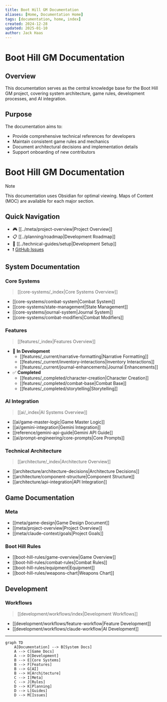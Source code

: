 ```yaml
---
title: Boot Hill GM Documentation
aliases: [Home, Documentation Home]
tags: [documentation, home, index]
created: 2024-12-28
updated: 2025-01-10
author: Jack Haas
---
```


# Boot Hill GM Documentation

## Overview
This documentation serves as the central knowledge base for the Boot Hill GM project, covering system architecture, game rules, development processes, and AI integration.

## Purpose
The documentation aims to:
- Provide comprehensive technical references for developers
- Maintain consistent game rules and mechanics
- Document architectural decisions and implementation details
- Support onboarding of new contributors

# Boot Hill GM Documentation

> [!note]
> This documentation uses Obsidian for optimal viewing. Maps of Content (MOC) are available for each major section.

## Quick Navigation
- 🎮 [[../meta/project-overview|Project Overview]]
- 📋 [[../planning/roadmap|Development Roadmap]]
- 🔧 [[../technical-guides/setup|Development Setup]]
- ❗ [GitHub Issues](https://github.com/jerseycheese/BootHillGM/issues)

## System Documentation
### Core Systems
> [[core-systems/_index|Core Systems Overview]]
- [[core-systems/combat-system|Combat System]]
- [[core-systems/state-management|State Management]]
- [[core-systems/journal-system|Journal System]]
- [[core-systems/combat-modifiers|Combat Modifiers]]

### Features
> [[features/_index|Features Overview]]
- 🚧 **In Development**
  - [[features/_current/narrative-formatting|Narrative Formatting]]
  - [[features/_current/inventory-interactions|Inventory Interactions]]
  - [[features/_current/journal-enhancements|Journal Enhancements]]
- ✅ **Completed**
  - [[features/_completed/character-creation|Character Creation]]
  - [[features/_completed/combat-base|Combat Base]]
  - [[features/_completed/storytelling|Storytelling]]

### AI Integration
> [[ai/_index|AI Systems Overview]]
- [[ai/game-master-logic|Game Master Logic]]
- [[ai/gemini-integration|Gemini Integration]]
- [[reference/gemini-api-guide|Gemini API Guide]]
- [[ai/prompt-engineering/core-prompts|Core Prompts]]

### Technical Architecture
> [[architecture/_index|Architecture Overview]]
- [[architecture/architecture-decisions|Architecture Decisions]]
- [[architecture/component-structure|Component Structure]]
- [[architecture/api-integration|API Integration]]

## Game Documentation
### Meta
- [[meta/game-design|Game Design Document]]
- [[meta/project-overview|Project Overview]]
- [[meta/claude-context/goals|Project Goals]]

### Boot Hill Rules
- [[boot-hill-rules/game-overview|Game Overview]]
- [[boot-hill-rules/combat-rules|Combat Rules]]
- [[boot-hill-rules/equipment|Equipment]]
- [[boot-hill-rules/weapons-chart|Weapons Chart]]

## Development
### Workflows
> [[development/workflows/index|Development Workflows]]
- [[development/workflows/feature-workflow|Feature Development]]
- [[development/workflows/claude-workflow|AI Development]]

---

```mermaid
graph TD
    A[Documentation] --> B[System Docs]
    A --> C[Game Docs]
    A --> D[Development]
    B --> E[Core Systems]
    B --> F[Features]
    B --> G[AI]
    B --> H[Architecture]
    C --> I[Meta]
    C --> J[Rules]
    D --> K[Planning]
    D --> L[Guides]
    D --> M[Issues]
```